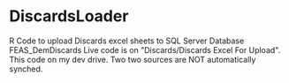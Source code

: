 # DiscardsLoader
R Code to upload Discards excel sheets to SQL Server Database FEAS_DemDiscards
Live code is on "Discards/Discards Excel For Upload".
This code on my dev drive. Two two sources are NOT automatically synched.

